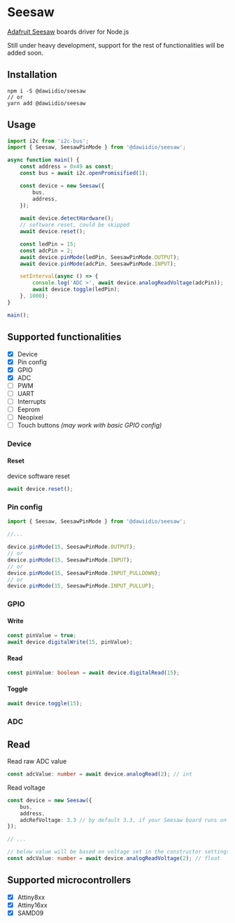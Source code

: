 # Seesaw

[Adafruit Seesaw](https://learn.adafruit.com/adafruit-seesaw-atsamd09-breakout?view=all) boards driver for Node.js

Still under heavy development, support for the rest of functionalities will be added soon.

## Installation

```shell
npm i -S @dawiidio/seesaw
// or
yarn add @dawiidio/seesaw
```

## Usage

```ts
import i2c from 'i2c-bus';
import { Seesaw, SeesawPinMode } from '@dawiidio/seesaw';

async function main() {
    const address = 0x49 as const;
    const bus = await i2c.openPromisified(1);

    const device = new Seesaw({
        bus,
        address,
    });
    
    await device.detectHardware();
    // software reset, could be skipped
    await device.reset();

    const ledPin = 15;
    const adcPin = 2;
    await device.pinMode(ledPin, SeesawPinMode.OUTPUT);
    await device.pinMode(adcPin, SeesawPinMode.INPUT);

    setInterval(async () => {
        console.log('ADC >', await device.analogReadVoltage(adcPin));
        await device.toggle(ledPin);
    }, 1000);
}

main();
```

## Supported functionalities

- [x] Device
- [x] Pin config
- [x] GPIO
- [x] ADC
- [ ] PWM
- [ ] UART
- [ ] Interrupts
- [ ] Eeprom
- [ ] Neopixel
- [ ] Touch buttons _(may work with basic GPIO config)_

### Device

#### Reset

device software reset

```ts
await device.reset();
```

### Pin config

```ts
import { Seesaw, SeesawPinMode } from '@dawiidio/seesaw';

//...

device.pinMode(15, SeesawPinMode.OUTPUT);
// or
device.pinMode(15, SeesawPinMode.INPUT);
// or
device.pinMode(15, SeesawPinMode.INPUT_PULLDOWN);
// or
device.pinMode(15, SeesawPinMode.INPUT_PULLUP);
```

### GPIO

#### Write

```ts
const pinValue = true;
await device.digitalWrite(15, pinValue);
```

#### Read

```ts
const pinValue: boolean = await device.digitalRead(15);
```

#### Toggle

```ts
await device.toggle(15);
```

### ADC

## Read

Read raw ADC value

```ts
const adcValue: number = await device.analogRead(2); // int
```

Read voltage

```ts
const device = new Seesaw({
    bus,
    address,
    adcRefVoltage: 3.3 // by default 3.3, if your Seesaw board runs on 5v set 5 here
});

// ...

// below value will be based on voltage set in the constructor settings  
const adcValue: number = await device.analogReadVoltage(2); // float
```

## Supported microcontrollers

- [x] Attiny8xx
- [x] Attiny16xx
- [x] SAMD09